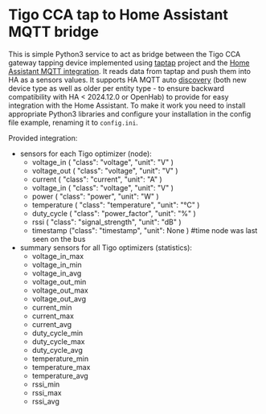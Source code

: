 # Tigo CCA tap to Home Assistant MQTT bridge

This is simple Python3 service to act as bridge between the Tigo CCA gateway tapping device implemented using [taptap](https://github.com/willglynn/taptap) project and the [Home Assistant MQTT integration](https://www.home-assistant.io/integrations/mqtt/). It reads data from taptap and push them into HA as a sensors values. It supports HA MQTT auto [discovery](https://www.home-assistant.io/integrations/mqtt/#mqtt-discovery) (both new device type as well as older per entity type - to ensure backward compatibility with HA < 2024.12.0 or OpenHab) to provide for easy integration with the Home Assistant. To make it work you need to install appropriate Python3 libraries and configure your installation in the config file example, renaming it to `config.ini`.

Provided integration:

- sensors for each Tigo optimizer (node): 
  - voltage_in ( "class": "voltage", "unit": "V" )
  - voltage_out ( "class": "voltage", "unit": "V" )
  - current ( "class": "current", "unit": "A" )
  - voltage_in ( "class": "voltage", "unit": "V" )
  - power ( "class": "power", "unit": "W" )
  - temperature ( "class": "temperature", "unit": "°C" )
  - duty_cycle ( "class": "power_factor", "unit": "%" )
  - rssi ( "class": "signal_strength", "unit": "dB"  )
  - timestamp ("class": "timestamp", "unit": None )    #time node was last seen on the bus
- summary sensors for all Tigo optimizers (statistics):
  - voltage_in_max
  - voltage_in_min
  - voltage_in_avg
  - voltage_out_min
  - voltage_out_max
  - voltage_out_avg
  - current_min
  - current_max
  - current_avg
  - duty_cycle_min
  - duty_cycle_max
  - duty_cycle_avg
  - temperature_min
  - temperature_max
  - temperature_avg
  - rssi_min
  - rssi_max
  - rssi_avg

